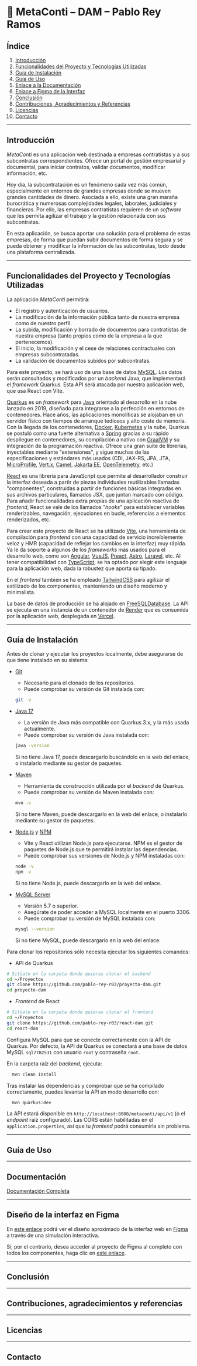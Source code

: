 # 🌟 MetaConti – DAM – Pablo Rey Ramos

## Índice
1. [Introducción](#introducción)
2. [Funcionalidades del Proyecto y Tecnologías Utilizadas](#funcionalidades-del-proyecto-y-tecnologías-utilizadas)
3. [Guía de Instalación](#guía-de-instalación)
4. [Guía de Uso](#guía-de-uso)
5. [Enlace a la Documentación](#enlace-a-la-documentación)
6. [Enlace a Figma de la Interfaz](#diseño-de-la-interfaz-en-figma)
7. [Conclusión](#conclusión)
8. [Contribuciones, Agradecimientos y Referencias](#contribuciones-agradecimientos-y-referencias)
9. [Licencias](#licencias)
10. [Contacto](#contacto)

---

## Introducción

_MetaConti_ es una aplicación web destinada a empresas contratistas y a sus subcontratas correspondientes. Ofrece un portal
de gestión empresarial y documental, para iniciar contratos, validar documentos, modificar información, etc.

Hoy día, la subcontratación es un fenómeno cada vez más común, especialmente en entornos de grandes empresas donde se mueven
grandes cantidades de dinero. Asociada a ello, existe una gran maraña burocrática y numerosas complejidades legales, laborales,
judiciales y financieras. Por ello, las empresas contratistas requieren de un _software_ que les permita agilizar el trabajo
y la gestión relacionada con sus subcontratas.

En esta aplicación, se busca aportar una solución para el problema de estas empresas, de forma que puedan subir documentos
de forma segura y se pueda obtener y modificar la información de las subcontratas, todo desde una plataforma centralizada.

---

## Funcionalidades del Proyecto y Tecnologías Utilizadas

La aplicación _MetaConti_ permitirá:
- El registro y autenticación de usuarios.
- La modificación de la información pública tanto de nuestra empresa como de nuestro perfil.
- La subida, modificación y borrado de documentos para contratistas de nuestra empresa (tanto propios como de la empresa a la que 
pertenecemos).
- El inicio, la modificación y el cese de relaciones contractuales con empresas subcontratadas.
- La validación de documentos subidos por subcontratas.

Para este proyecto, se hará uso de una base de datos [MySQL](https://www.mysql.com). Los datos serán consultados y modificados
por un _backend_ Java, que implementará el _framework_ Quarkus. Esta API será atacada por nuestra aplicación web, que usa React
con Vite.

[Quarkus](https://quarkus.io) es un _framework_ para [Java](https://www.java.com/es/) orientado al desarrollo en la nube lanzado en
2019, diseñado para integrarse a la perfección en entornos de contenedores. Hace años, las aplicaciones monolíticas se alojaban
en un servidor físico con tiempos de arranque tediosos y alto coste de memoria. Con la llegada de los contenedores, [Docker](https://www.docker.com),
[Kubernetes](https://kubernetes.io) y la nube, Quarkus se postuló como una fuerte alternativa a [Spring](https://spring.io) gracias
a su rápido despliegue en contenedores, su compilación a nativo con [GraalVM](https://www.graalvm.org) y su integración de la programación
reactiva. Ofrece una gran suite de librerías, inyectables mediante "extensiones", y sigue muchas de las especificaciones y estándares
más usados (CDI, JAX-RS, JPA, JTA, [MicroProfile](https://microprofile.io), [Vert.x](https://vertx.io), [Camel](https://camel.apache.org),
[Jakarta EE](https://jakarta.ee), [OpenTelemetry](https://opentelemetry.io), etc.)

[React](https://react.dev) es una librería para JavaScript que permite al desarrollador construir la interfaz deseada a partir de
piezas individuales reutilizables llamadas "componentes", construidas a partir de funciones básicas integradas en sus archivos
particulares, llamados JSX, que juntan marcado con código. Para añadir funcionalidades extra propias de una aplicación reactiva
de _frontend_, React se vale de los llamados "_hooks_" para establecer variables renderizables, navegación, ejecuciones en bucle,
referencias a elementos renderizados, etc.

Para crear este proyecto de React se ha utilizado [Vite](https://vite.dev), una herramienta de compilación para _frontend_
con una capacidad de servicio increíblemente veloz y HMR (capacidad de reflejar los cambios en la interfaz) muy rápida. Ya
le da soporte a algunos de los _frameworks_ más usados para el desarrollo web, como son [Angular](https://angular.dev/),
[VueJS](https://vuejs.org/), [Preact](https://preactjs.com/), [Astro](https://astro.build/), [Laravel](https://laravel.com/), etc.
Al tener compatibilidad con [TypeScript](https://www.typescriptlang.org), se ha optado por elegir este lenguaje para la aplicación
web, dada la robustez que aporta su tipado.

En el _frontend_ también se ha empleado [TailwindCSS](https://tailwindcss.com) para agilizar el estilizado de los componentes,
manteniendo un diseño moderno y minimalista.

La base de datos de producción se ha alojado en [FreeSQLDatabase](https://www.freesqldatabase.com). La API se ejecuta en una
instancia de un contenedor de [Render](https://render.com) que es consumida por la aplicación web, desplegada en [Vercel](https://vercel.com).

---

## Guía de Instalación

<!--  
Pasos para clonar el repositorio  
Dependencias y requisitos previos  
Instrucciones para ejecutar la aplicación localmente  
-->
Antes de clonar y ejecutar los proyectos localmente, debe asegurarse de que tiene instalado en su sistema:
- [Git](https://git-scm.com)
  - Necesario para el clonado de los repositorios.
  - Puede comprobar su versión de Git instalada con:
  ```bash
  git -v
  ```
- [Java 17](https://jdk.java.net/archive/)
    - La versión de Java más compatible con Quarkus 3.x, y la más usada actualmente.
    - Puede comprobar su versión de Java instalada con:
    ```bash
    java -version
    ```
    Si no tiene Java 17, puede descargarlo buscándolo en la web del enlace, o instalarlo mediante su gestor de paquetes.


- [Maven](https://maven.apache.org)
    - Herramienta de construcción utilizada por el _backend_ de Quarkus.
    - Puede comprobar su versión de Maven instalada con:
    ```bash
    mvn -v
    ```
    Si no tiene Maven, puede descargarlo en la web del enlace, o instalarlo mediante su gestor de paquetes.


- [Node.js](https://nodejs.org/es) y [NPM](https://www.npmjs.com)
    - Vite y React utilizan Node.js para ejecutarse. NPM es el gestor de paquetes de Node.js que te permitirá instalar las dependencias.
    - Puede comprobar sus versiones de Node.js y NPM instaladas con:
    ```bash
    node -v
    npm -v
    ```
    Si no tiene Node.js, puede descargarlo en la web del enlace.


- [MySQL Server](https://www.mysql.com)
    - Versión 5.7 o superior.
    - Asegúrate de poder acceder a MySQL localmente en el puerto 3306.
    - Puede comprobar su versión de MySQL instalada con:
    ```bash
    mysql --version
    ```
    Si no tiene MySQL, puede descargarlo en la web del enlace.

Para clonar los repositorios sólo necesita ejecutar los siguientes comandos:
- API de Quarkus
```bash
# Sitúate en la carpeta donde quieras clonar el backend
cd ~/Proyectos
git clone https://github.com/pablo-rey-r03/proyecto-dam.git
cd proyecto-dam
```
- _Frontend_ de React
```bash
# Sitúate en la carpeta donde quieras clonar el frontend
cd ~/Proyectos
git clone https://github.com/pablo-rey-r03/react-dam.git
cd react-dam
```
Configura MySQL para que se conecte correctamente con la API de Quarkus. Por defecto, la API de Quarkus se conectará a una
base de datos MySQL `sql7782531` con usuario `root` y contraseña `root`.

En la carpeta raíz del _backend_, ejecuta:
```bash
  mvn clean install
```
Tras instalar las dependencias y comprobar que se ha compilado correctamente, puedes levantar la API en modo desarrollo con:
```bash
  mvn quarkus:dev
```
La API estará disponible en ``http://localhost:8080/metaconti/api/v1`` (o el _endpoint_ raíz configurado). Las CORS están
habilitadas en el ``application.properties``, así que tu _frontend_ podrá consumirla sin problema.

---

## Guía de Uso

<!--  
Capturas de pantalla o ejemplos de uso  
Explicación de flujos principales (login, navegación, funcionalidades clave)  
-->

---

## Documentación

[Documentación Completa](#)
<!-- Reemplazar “#” con el enlace real a la documentación -->

---

## Diseño de la interfaz en Figma

En [este enlace](https://www.figma.com/proto/JGjq1dDmNDUdeyxRVTKuOp/MetaConti?node-id=0-1&t=omiFQAORmfdanFGR-1) podrá
ver el diseño aproximado de la interfaz web en [Figma](https://www.figma.com/es-es/) a través de una simulación interactiva.

Si, por el contrario, desea acceder al proyecto de Figma al completo con todos los componentes, haga clic en
[este enlace](https://www.figma.com/design/JGjq1dDmNDUdeyxRVTKuOp/MetaConti?node-id=0-1&t=omiFQAORmfdanFGR-1).

---

## Conclusión

<!--  
Resumen de logros  
Posibles mejoras futuras  
Reflexión personal sobre el proyecto  
-->

---

## Contribuciones, agradecimientos y referencias

<!--  
Quiénes han colaborado o aportado ideas  
Agradecimientos a mentores, compañeros, recursos externos  
Referencias (artículos, libros, repositorios)  
-->

---

## Licencias

<!--  
Licencia(s) de código abierto utilizadas  
Términos de redistribución y uso  
-->

---

## Contacto

<!--  
Correo electrónico  
LinkedIn, GitHub u otras redes profesionales  
-->
